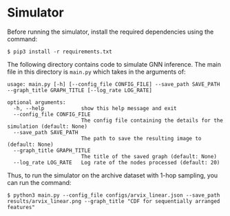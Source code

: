 # Simulator

Before running the simulator, install the required dependencies using the command:
```
$ pip3 install -r requirements.txt
```

The following directory contains code to simulate GNN inference. The main file in this directory is `main.py` which takes in the arguments of:
```
usage: main.py [-h] [--config_file CONFIG_FILE] --save_path SAVE_PATH --graph_title GRAPH_TITLE [--log_rate LOG_RATE]

optional arguments:
  -h, --help            show this help message and exit
  --config_file CONFIG_FILE
                        The config file containing the details for the simulation (default: None)
  --save_path SAVE_PATH
                        The path to save the resulting image to (default: None)
  --graph_title GRAPH_TITLE
                        The title of the saved graph (default: None)
  --log_rate LOG_RATE   Log rate of the nodes processed (default: 20)
```

Thus, to run the simulator on the archive dataset with 1-hop sampling, you can run the command:
```
$ python3 main.py --config_file configs/arvix_linear.json --save_path results/arvix_linear.png --graph_title "CDF for sequentially arranged features"
```